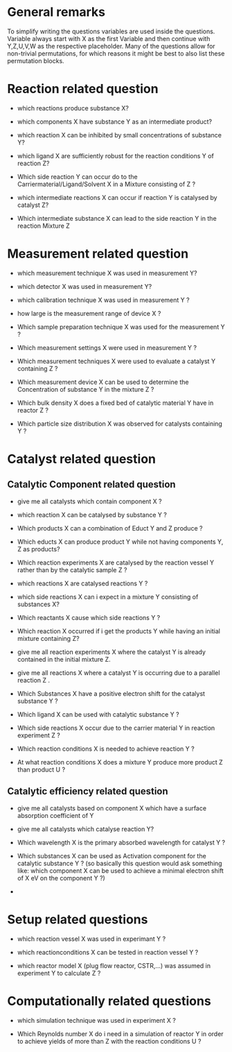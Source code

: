 # General remarks

To simplify writing the questions variables are used inside the questions. Variable always start with X as the first Variable and then continue with Y,Z,U,V,W as the respective placeholder.
Many of the questions allow for non-trivial permutations, for which reasons it might be best to also list these permutation blocks.


# Reaction related question

- which reactions produce substance X?

- which components X have substance Y as an intermediate product?

- which reaction X can be inhibited by small concentrations of substance Y?

- which ligand X are sufficiently robust for the reaction conditions Y of reaction Z?

- Which side reaction Y can occur do to the Carriermaterial/Ligand/Solvent X in a Mixture consisting of Z ?

- which intermediate reactions X can occur if reaction Y is catalysed by catalyst Z?

- Which intermediate substance X can lead to the side reaction Y in the reaction Mixture Z  


# Measurement related question

- which measurement technique X was used in measurement Y?

- which detector X was used in measurement Y?

- which calibration technique X was used in measurement Y ?

- how large is the measurement range of device X ?

- Which sample preparation technique X was used for the measurement Y ?

- Which measurement settings X were used in measurement Y ?

- Which measurement techniques X were used to evaluate a catalyst Y containing Z ?

- Which measurement device X can be used to determine the Concentration of substance Y in the mixture Z ?

- Which bulk density X does a fixed bed of catalytic material Y have in reactor Z ?

- Which particle size distribution X was observed for catalysts containing Y ?


# Catalyst related question

## Catalytic Component related question

- give me all catalysts which contain component X ?

- which reaction X can be catalysed by substance Y ?

- Which products X can a combination of Educt Y and Z produce ?

- Which educts X can produce product Y while not having components Y, Z as products?

- Which reaction experiments X are catalysed by the reaction vessel Y rather than by the catalytic sample Z ?

- which reactions X are catalysed reactions Y ?

- which side reactions X can i expect in a mixture Y consisting of substances X?

- Which reactants X cause which side reactions Y ?

- Which reaction X occurred if i get the products Y while having an initial mixture containing Z?

- give me all reaction experiments X where the catalyst Y is already contained in the initial mixture Z.

- give me all reactions X where a catalyst Y is occurring due to a parallel reaction Z . 

- Which Substances X have a positive electron shift for the catalyst substance Y ?

- Which ligand X can be used with catalytic substance Y ?

- Which side reactions X occur due to the carrier material Y in reaction experiment Z ?

- Which reaction conditions X is needed to achieve reaction Y ?

- At what reaction conditions X does a mixture Y produce more product Z than product U ?




## Catalytic efficiency related question

- give me all catalysts based on component X which have a surface absorption coefficient of Y

- give me all catalysts which catalyse reaction Y?

- Which wavelength X is the primary absorbed wavelength for catalyst Y ?

- Which substances X can be used as Activation component for the catalytic substance Y ? (so basically this question would ask something like: which component X can be used to achieve a minimal electron shift of X eV on the component Y ?)

- 


# Setup related questions

- which reaction vessel X was used in experimant Y ?

- which reactionconditions X can be tested in reaction vessel Y ?

- which reactor model X (plug flow reactor, CSTR,...) was assumed in experiment Y to calculate Z ?


# Computationally related questions

- which simulation technique was used in experiment X ?

- Which Reynolds number X do i need in a simulation of reactor Y in order to achieve yields of more than Z with the reaction conditions U ?
